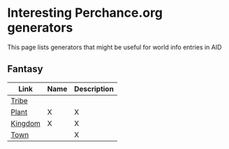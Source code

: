 # Interesting Perchance.org generators
This page lists generators that might be useful for world info entries in AID

## Fantasy

Link | Name | Description
------------ | ------------- | -------------
[Tribe](https://perchance.org/create-a-fantasy-tribe) |  | 
[Plant](https://perchance.org/fantasyingredientgenerator) | X | X
[Kingdom](https://perchance.org/fantasy-kingdom-generator-by-trash-queen) | X | X
[Town](https://perchance.org/fantasytowns) |  | X




